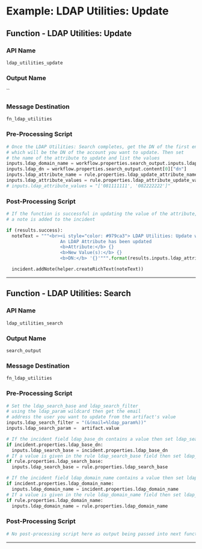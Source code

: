 <!--
    DO NOT MANUALLY EDIT THIS FILE
    THIS FILE IS AUTOMATICALLY GENERATED WITH resilient-sdk codegen
    Generated with resilient-sdk v48.0.4034
-->

# Example: LDAP Utilities: Update

## Function - LDAP Utilities: Update

### API Name
`ldap_utilities_update`

### Output Name
``

### Message Destination
`fn_ldap_utilities`

### Pre-Processing Script
```python
# Once the LDAP Utilities: Search completes, get the DN of the first entry
# which will be the DN of the account you want to update. Then set
# the name of the attribute to update and list the values
inputs.ldap_domain_name = workflow.properties.search_output.inputs.ldap_domain_name
inputs.ldap_dn = workflow.properties.search_output.content[0]["dn"]
inputs.ldap_attribute_name = rule.properties.ldap_update_attribute_name
inputs.ldap_attribute_values = rule.properties.ldap_attribute_update_value
# inputs.ldap_attribute_values = "['081111111', '082222222']"
```

### Post-Processing Script
```python
# If the function is successful in updating the value of the attribute,
# a note is added to the incident

if (results.success):
  noteText = """<br><i style="color: #979ca3"> LDAP Utilities: Update workflow <u>complete</u>:</i>
                    An LDAP Attribute has been updated
                    <b>Attribute:</b> {}
                    <b>New Value(s):</b> {}
                    <b>DN:</b> '{}'""".format(results.inputs.ldap_attribute_name, results.inputs.ldap_attribute_values, results.user_dn)

  incident.addNote(helper.createRichText(noteText))
```

---

## Function - LDAP Utilities: Search

### API Name
`ldap_utilities_search`

### Output Name
`search_output`

### Message Destination
`fn_ldap_utilities`

### Pre-Processing Script
```python
# Set the ldap_search_base and ldap_search_filter
# using the ldap_param wildcard then get the email
# address the user you want to update from the artifact's value
inputs.ldap_search_filter = "(&(mail=%ldap_param%))"
inputs.ldap_search_param =  artifact.value

# If the incident field ldap_base_dn contains a value then set ldap_search_base to that value
if incident.properties.ldap_base_dn:
  inputs.ldap_search_base = incident.properties.ldap_base_dn
# If a value is given in the rule ldap_search_base field then set ldap_search_base to that value
if rule.properties.ldap_search_base:
  inputs.ldap_search_base = rule.properties.ldap_search_base

# If the incident field ldap_domain_name contains a value then set ldap_domain_name to that value
if incident.properties.ldap_domain_name:
  inputs.ldap_domain_name = incident.properties.ldap_domain_name
# If a value is given in the rule ldap_domain_name field then set ldap_domain_name to that value
if rule.properties.ldap_domain_name:
  inputs.ldap_domain_name = rule.properties.ldap_domain_name
```

### Post-Processing Script
```python
# No post-processing script here as output being passed into next function
```

---

